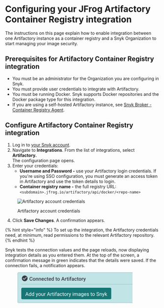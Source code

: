 # Configuring your JFrog Artifactory Container Registry integration

The instructions on this page explain how to enable integration between one Artifactory instance as a container registry and a Snyk Organization to start managing your image security.

## Prerequisites for Artifactory Container Registry integration

* You must be an administrator for the Organization you are configuring in Snyk.
* You must provide user credentials to integrate with Artifactory.
* You must be running Docker. Snyk supports Docker repositories and the Docker package type for this integration.
* If you are using a self-hosted Artifactory instance, see [Snyk Broker - Container Registry Agent](../../../enterprise-setup/snyk-broker/snyk-broker-container-registry-agent/).

## Configure Artifactory Container Registry integration

1. Log in to [your Snyk account](https://app.snyk.io).
2. Navigate to **Integrations**. From the list of integrations, select **Artifactory.**\
   The configuration page opens.
3. Enter your credentials:
   * **Username and Password -** use your Artifactory login credentials. If you're using SSO configuration, you must generate an access token in Artifactory and use the token details to login.
   * **Container registry name -** the full registry URL: `<subdomain>.jfrog.io/artifactory/api/docker/<repo-name>`

<figure><img src="https://user-images.githubusercontent.com/112600/144875482-078b715e-2834-469b-9983-7e88a65f175e.png" alt="Artifactory account credentials" width="375"><figcaption><p>Artifactory account credentials</p></figcaption></figure>

4. Click **Save Changes**. A confirmation appears.

{% hint style="info" %}
To set up the integration, the Artifactory credentials need, at minimum, read permissions to the relevant Artifactory repository.
{% endhint %}

Snyk tests the connection values and the page reloads, now displaying integration details as you entered them. At the top of the screen, a confirmation message in green indicates that the details were saved. If the connection fails, a notification appears.

<figure><img src="../../../.gitbook/assets/artifactory_confirmation.png" alt="" width="375"><figcaption></figcaption></figure>
